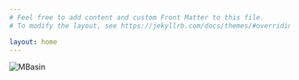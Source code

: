 ```yaml
---
# Feel free to add content and custom Front Matter to this file.
# To modify the layout, see https://jekyllrb.com/docs/themes/#overriding-theme-defaults

layout: home
---
```


![MBasin](https://media.discordapp.net/attachments/641427478719496204/975453755485093928/g3.jpg?width=1193&height=671 "A photo I like :)")

